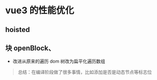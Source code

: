 # vue3 的性能优化

## hoisted

## 块 openBlock、

- 改进从原来的遍历 dom 树改为扁平化遍历数组

> 总结：在编译阶段做了很多事情，比如添加是否是动态节点等标志位
